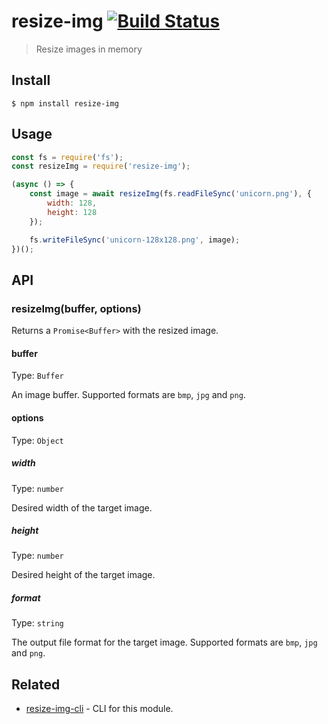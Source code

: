 # resize-img [![Build Status](https://travis-ci.org/kevva/resize-img.svg?branch=master)](https://travis-ci.org/kevva/resize-img)

> Resize images in memory


## Install

```
$ npm install resize-img
```


## Usage

```js
const fs = require('fs');
const resizeImg = require('resize-img');

(async () => {
	const image = await resizeImg(fs.readFileSync('unicorn.png'), {
		width: 128,
		height: 128
	});

	fs.writeFileSync('unicorn-128x128.png', image);
})();
```


## API

### resizeImg(buffer, options)

Returns a `Promise<Buffer>` with the resized image.

#### buffer

Type: `Buffer`

An image buffer. Supported formats are `bmp`, `jpg` and `png`.

#### options

Type: `Object`

##### width

Type: `number`

Desired width of the target image.

##### height

Type: `number`

Desired height of the target image.

##### format

Type: `string`

The output file format for the target image. Supported formats are `bmp`, `jpg` and `png`.


## Related

* [resize-img-cli](https://github.com/kevva/resize-img-cli) - CLI for this module.

